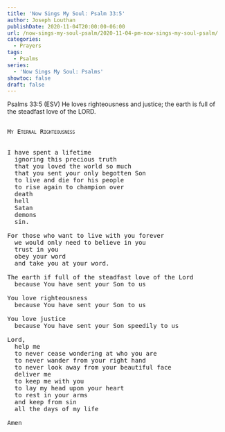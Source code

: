 ```yaml
---
title: 'Now Sings My Soul: Psalm 33:5'
author: Joseph Louthan
publishDate: 2020-11-04T20:00:00-06:00
url: /now-sings-my-soul-psalm/2020-11-04-pm-now-sings-my-soul-psalm/
categories:
  - Prayers
tags:
  - Psalms
series:
  - 'Now Sings My Soul: Psalms'
showtoc: false
draft: false
---
```

Psalms 33:5 (ESV) He loves righteousness and justice;
the earth is full of the steadfast love of the LORD.
<pre>
<div style="font-variant: small-caps;">
My Eternal Righteousness
</div>
&nbsp;
I have spent a lifetime
  ignoring this precious truth
  that you loved the world so much
  that you sent your only begotten Son
  to live and die for his people
  to rise again to champion over
  death
  hell
  Satan
  demons
  sin.

For those who want to live with you forever
  we would only need to believe in you
  trust in you
  obey your word
  and take you at your word.

The earth if full of the steadfast love of the Lord
  because You have sent your Son to us

You love righteousness
  because You have sent your Son to us

You love justice
  because You have sent your Son speedily to us

Lord,
  help me
  to never cease wondering at who you are
  to never wander from your right hand
  to never look away from your beautiful face
  deliver me
  to keep me with you
  to lay my head upon your heart
  to rest in your arms
  and keep from sin
  all the days of my life

Amen
</pre>